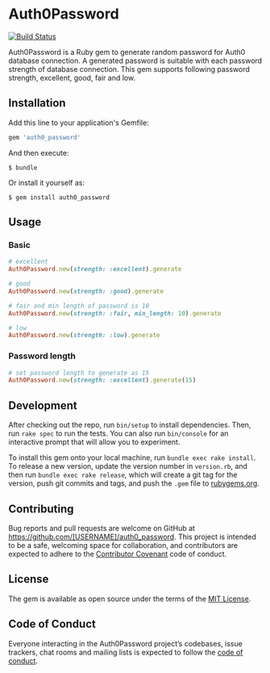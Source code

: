 # Auth0Password
[![Build Status](https://travis-ci.org/mnc/auth0_password.svg?branch=master)](https://travis-ci.org/mnc/auth0_password)

Auth0Password is a Ruby gem to generate random password for Auth0 database connection.
A generated password is suitable with each password strength of database connection.
This gem supports following password strength, excellent, good, fair and low.

## Installation

Add this line to your application's Gemfile:

```ruby
gem 'auth0_password'
```

And then execute:

    $ bundle

Or install it yourself as:

    $ gem install auth0_password

## Usage

### Basic
```ruby
# excellent
Auth0Password.new(strength: :excellent).generate

# good
Auth0Password.new(strength: :good).generate

# fair and min length of password is 10
Auth0Password.new(strength: :fair, min_length: 10).generate

# low
Auth0Password.new(strength: :low).generate
```

### Password length
```ruby
# set password length to generate as 15
Auth0Password.new(strength: :excellent).generate(15)
```

## Development

After checking out the repo, run `bin/setup` to install dependencies. Then, run `rake spec` to run the tests. You can also run `bin/console` for an interactive prompt that will allow you to experiment.

To install this gem onto your local machine, run `bundle exec rake install`. To release a new version, update the version number in `version.rb`, and then run `bundle exec rake release`, which will create a git tag for the version, push git commits and tags, and push the `.gem` file to [rubygems.org](https://rubygems.org).

## Contributing

Bug reports and pull requests are welcome on GitHub at https://github.com/[USERNAME]/auth0_password. This project is intended to be a safe, welcoming space for collaboration, and contributors are expected to adhere to the [Contributor Covenant](http://contributor-covenant.org) code of conduct.

## License

The gem is available as open source under the terms of the [MIT License](https://opensource.org/licenses/MIT).

## Code of Conduct

Everyone interacting in the Auth0Password project’s codebases, issue trackers, chat rooms and mailing lists is expected to follow the [code of conduct](https://github.com/[USERNAME]/auth0_password/blob/master/CODE_OF_CONDUCT.md).
